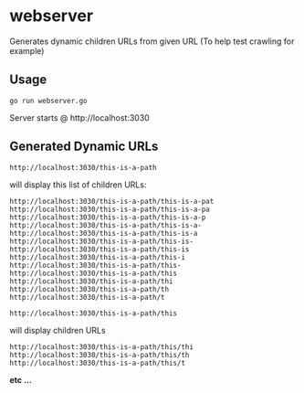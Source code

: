 webserver
=========

Generates dynamic children URLs from given URL (To help test crawling for example)
## Usage

```
go run webserver.go
```

Server starts @ http://localhost:3030

## Generated Dynamic URLs

`http://localhost:3030/this-is-a-path`

will display this list of children URLs:

```
http://localhost:3030/this-is-a-path/this-is-a-pat
http://localhost:3030/this-is-a-path/this-is-a-pa
http://localhost:3030/this-is-a-path/this-is-a-p
http://localhost:3030/this-is-a-path/this-is-a-
http://localhost:3030/this-is-a-path/this-is-a
http://localhost:3030/this-is-a-path/this-is-
http://localhost:3030/this-is-a-path/this-is
http://localhost:3030/this-is-a-path/this-i
http://localhost:3030/this-is-a-path/this-
http://localhost:3030/this-is-a-path/this
http://localhost:3030/this-is-a-path/thi
http://localhost:3030/this-is-a-path/th
http://localhost:3030/this-is-a-path/t
```

`http://localhost:3030/this-is-a-path/this`

will display children URLs

```
http://localhost:3030/this-is-a-path/this/thi
http://localhost:3030/this-is-a-path/this/th
http://localhost:3030/this-is-a-path/this/t
```

**etc ...**